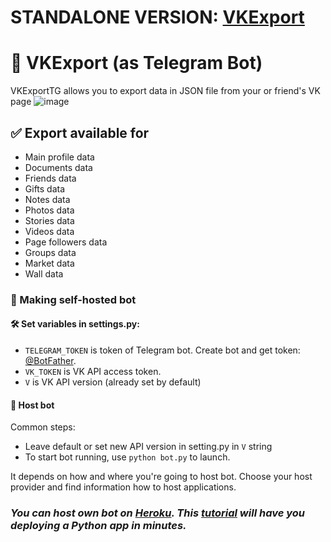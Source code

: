 # STANDALONE VERSION: [VKExport](https://github.com/graythze/VKExport)

# 📄 VKExport (as Telegram Bot) 

VKExportTG allows you to export data in JSON file from your or friend's VK page
![image](https://user-images.githubusercontent.com/54765502/133928495-f5f8f111-2cb4-4b7b-96b6-f9f2bde090b2.png)

## ✅ Export available for
* Main profile data
* Documents  data
* Friends data
* Gifts data
* Notes data
* Photos data
* Stories data
* Videos data
* Page followers data
* Groups data
* Market data
* Wall data


### 🔌 Making self-hosted bot

#### 🛠 Set variables in settings.py:
* `TELEGRAM_TOKEN` is token of Telegram bot. Create bot and get token: [@BotFather](https://t.me/BotFather).
* `VK_TOKEN` is VK API access token.
* `V` is VK API version (already set by default) 

#### 🤖 Host bot
Common steps:
* Leave default or set new API version in setting.py in `V` string
* To start bot running, use `python bot.py` to launch.

It depends on how and where you're going to host bot. Choose your host provider and find information how to host applications.

### ***You can host own bot on [Heroku](https://heroku.com/). This [tutorial](https://devcenter.heroku.com/articles/getting-started-with-python) will have you deploying a Python app in minutes.***
